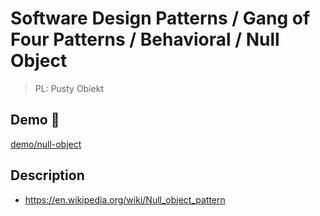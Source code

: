 # Software Design Patterns / Gang of Four Patterns / Behavioral / Null Object

> PL: Pusty Obiekt

## Demo 🎉

<a href="./demo/null-object/">demo/null-object</a>

## Description

* <https://en.wikipedia.org/wiki/Null_object_pattern>
